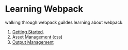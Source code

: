 # Learning Webpack

walking through webpack guildes learning about webpack.

1. [Getting Started](https://webpack.js.org/guides/getting-started/).
2. [Asset Management (css)](https://webpack.js.org/guides/asset-management/)
3. [Output Management](https://webpack.js.org/guides/output-management/)
